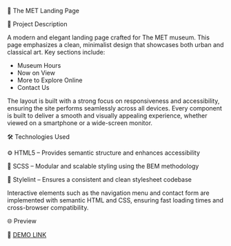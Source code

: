 🎨 The MET Landing Page


📝 Project Description

A modern and elegant landing page crafted for The MET museum. This page emphasizes a clean, minimalist design that showcases both urban and classical art. Key sections include:

- Museum Hours
- Now on View
- More to Explore Online
- Contact Us

The layout is built with a strong focus on responsiveness and accessibility, ensuring the site performs seamlessly across all devices. Every component is built to deliver a smooth and visually appealing experience, whether viewed on a smartphone or a wide-screen monitor.


🛠️ Technologies Used

⚙️ HTML5 – Provides semantic structure and enhances accessibility

🎨 SCSS – Modular and scalable styling using the BEM methodology

🧹 Stylelint – Ensures a consistent and clean stylesheet codebase


Interactive elements such as the navigation menu and contact form are implemented with semantic HTML and CSS, ensuring fast loading times and cross-browser compatibility.


🌐 Preview

🔗 [DEMO LINK](https://daniil-trusov.github.io/the-met-landing-page/)
